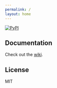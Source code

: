 ```yaml
---
permalink: /
layout: home
---
```


[![PyPI](https://img.shields.io/pypi/v/python-web-io?style=flat-square)](https://pypi.org/project/python-web-io/)

## Documentation
Check out the [wiki](https://github.com/Cutwell/python-web-io/wiki).

## License
MIT
